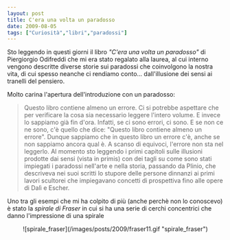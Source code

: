 ```yaml
---
layout: post
title: C'era una volta un paradosso
date: 2009-08-05
tags: ["Curiosità","libri","paradossi"]
---
```


Sto leggendo in questi giorni il libro _"C'era una volta un paradosso"_ di Piergiorgio Odifreddi che mi era stato regalato alla laurea, al cui interno vengono descritte diverse storie sui paradossi che coinvolgono la nostra vita, di cui spesso neanche ci rendiamo conto... dall'illusione dei sensi ai tranelli del pensiero.

Molto carina l'apertura dell'introduzione con un paradosso:
> <span style="color:#666666;">Questo libro contiene almeno un errore. Ci si potrebbe aspettare che per verificare la cosa sia necessario leggere l'intero volume. E invece lo sappiamo già fin d'ora. Infatti, se ci sono errori, ci sono. E se non ce ne sono, c'è quello che dice: "Questo libro contiene almeno un errore". Dunque sappiamo che in questo libro un errore c'è, anche se non sappiamo ancora qual è. A scanso di equivoci, l'errore non sta nel leggerlo.</span>
Al momento sto leggendo i primi capitoli sulle illusioni prodotte dai sensi (vista in primis) con dei tagli su come sono stati impiegati i paradossi nell'arte e nella storia, passando da Plinio, che descriveva nei suoi scritti lo stupore delle persone dinnanzi ai primi lavori scultorei che impiegavano concetti di prospettiva fino alle opere di Dalì e Escher.

Uno tra gli esempi che mi ha colpito di più (anche perchè non lo conoscevo) è stato la _spirale di Fraser_ in cui si ha una serie di cerchi concentrici che danno l'impressione di una spirale

<div style="text-align:center">![spirale_fraser](/images/posts/2009/fraser11.gif "spirale_fraser")</div>